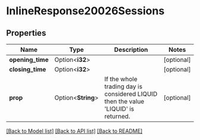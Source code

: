 # InlineResponse20026Sessions

## Properties

Name | Type | Description | Notes
------------ | ------------- | ------------- | -------------
**opening_time** | Option<**i32**> |  | [optional]
**closing_time** | Option<**i32**> |  | [optional]
**prop** | Option<**String**> | If the whole trading day is considered LIQUID then the value 'LIQUID' is returned. | [optional]

[[Back to Model list]](../README.md#documentation-for-models) [[Back to API list]](../README.md#documentation-for-api-endpoints) [[Back to README]](../README.md)


